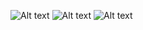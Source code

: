 ![Alt text](/posts/path/to/img.jpg "Optional title")
<img src="/path/to/img.jpg" alt="Alt text" title="Optional title">
<img
  src="/path/to/img.jpg"
  alt="Alt text"
  title="Optional title"
  style="display: inline-block; margin: 0 auto; max-width: 300px">